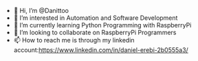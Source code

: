- 👋 Hi, I’m @Danittoo
- 👀 I’m interested in Automation and Software Development
- 🌱 I’m currently learning Python Programming with RaspberryPi
- 💞️ I’m looking to collaborate on RaspberryPi Programmers
- 📫 How to reach me is through my linkedin account:https://www.linkedin.com/in/daniel-erebi-2b0555a3/

<!---
Danittoo/Danittoo is a ✨ special ✨ repository because its `README.md` (this file) appears on your GitHub profile.
You can click the Preview link to take a look at your changes.
--->
